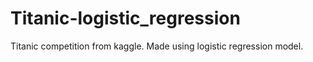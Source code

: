 # Titanic-logistic_regression
Titanic competition from kaggle. Made using logistic regression model.
